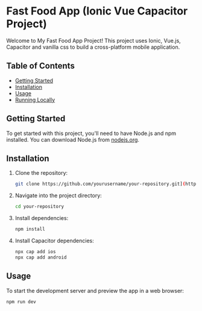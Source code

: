 # Fast Food App (Ionic Vue Capacitor Project)

Welcome to My Fast Food App Project! This project uses Ionic, Vue.js, Capacitor and vanilla css to build a cross-platform mobile application.

## Table of Contents

- [Getting Started](#getting-started)
- [Installation](#installation)
- [Usage](#usage)
- [Running Locally](#running-locally)

## Getting Started

To get started with this project, you'll need to have Node.js and npm installed. You can download Node.js from [nodejs.org](https://nodejs.org/).

## Installation

1. Clone the repository:

    ```bash
    git clone https://github.com/yourusername/your-repository.git](https://github.com/Jecoooooy/fastfood.git
    ```

2. Navigate into the project directory:

    ```bash
    cd your-repository
    ```

3. Install dependencies:

    ```bash
    npm install
    ```

4. Install Capacitor dependencies:

    ```bash
    npx cap add ios
    npx cap add android
    ```

## Usage

To start the development server and preview the app in a web browser:

```bash
npm run dev
